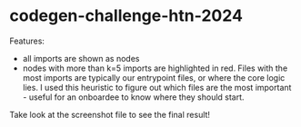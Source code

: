 # codegen-challenge-htn-2024

Features:
- all imports are shown as nodes
- nodes with more than k=5 imports are highlighted in red. Files with the most imports are typically our entrypoint files, or where the core logic lies. I used this heuristic to figure out which files are the most important - useful for an onboardee to know where they should start.

Take look at the screenshot file to see the final result!
